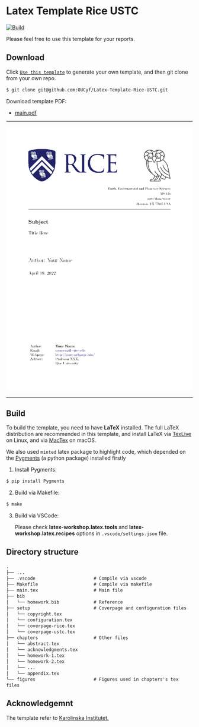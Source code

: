 # Latex Template Rice USTC

[![Build](https://github.com/OUCyf/Latex-Template-Rice-USTC/actions/workflows/build.yml/badge.svg)](https://github.com/OUCyf/Latex-Template-Rice-USTC/actions/workflows/build.yml)

Please feel free to use this template for your reports.

## Download

Click [`Use this template`](https://github.com/OUCyf/Latex-Template-Rice-USTC/generate) to generate your own template, and then git clone from your own repo.

```bash
$ git clone git@github.com:OUCyf/Latex-Template-Rice-USTC.git
```

Download template PDF:

- [main.pdf](https://github.com/OUCyf/Latex-Template-Rice-USTC/raw/gh-pages/main.pdf)

---
![img2](https://github.com/OUCyf/Latex-Template-Rice-USTC/raw/gh-pages/main.gif)

---

## Build

To build the template, you need to have **LaTeX** installed. The full LaTeX distribution are recommended in this template, and install LaTeX via [TexLive](https://github.com/scottkosty/install-tl-ubuntu) on Linux, and via [MacTex](https://www.tug.org/mactex/) on macOS.

We also used `minted` latex package to highlight code, which depended on the [Pygments](https://pygments.org/) (a python package) installed firstly

1. Install Pygments:

```bash
$ pip install Pygments
```

2. Build via Makefile:

```bash
$ make
```

3. Build via VSCode:

   Please check **latex-workshop.latex.tools** and **latex-workshop.latex.recipes** options in `.vscode/settings.json` file.


## Directory structure

    .
    ├── ...
    ├── .vscode                      # Compile via vscode
    ├── Makefile                     # Compile via makefile
    ├── main.tex                     # Main file
    ├── bib
    │   └── homework.bib             # Reference
    ├── setup                        # Coverpage and configuration files
    │   └── copyright.tex
    │   └── configuration.tex
    │   └── coverpage-rice.tex
    │   └── coverpage-ustc.tex
    ├── chapters                     # Other files
    │   └── abstract.tex
    │   └── acknowledgments.tex
    │   └── homework-1.tex
    │   └── homework-2.tex
    │   └── ...
    │   └── appendix.tex
    └── figures                      # Figures used in chapters's tex files

## Acknowledgemnt

The template refer to [Karolinska Institutet.](https://www.overleaf.com/latex/templates/thesis-template-masters-health-informatics-ki-su/dpyvvsqhygng)
